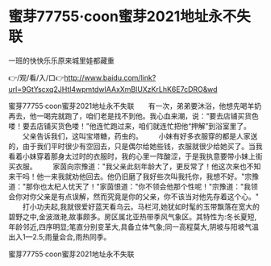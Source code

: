 # 蜜芽77755·coon蜜芽2021地址永不失联
一班的快快乐乐原来城里娃都藏重

👉/观/看/入/口👉http://www.baidu.com/link?url=9GtYscxq2JHtl4wpmtdwIAAxXmBlUXzKrLhK6E7cDRO&wd

蜜芽77755·coon蜜芽2021地址永不失联　　有一次，弟弟要沐浴，他想先喝羊奶再去，他一喝完就跑了，咱们老是找不到他。我心血来潮，说：“要去店铺买货色喽！要去店铺买货色喽！”他连忙跑过来，咱们就连忙把他“押解”到浴室里了。
　　父亲告诉我们，这叫宝塔糖，药虫的。
　　小妹有好多衣服穿的都是人家送的，由于我们平时很少有空回去，只是偶尔给她些钱，衣服就很少给她买了。当我看着小妹穿着那身太过时的衣服时，我的心里一阵酸涩，于是我执意要带小妹上街买衣服。
　　家茵向宗豫道："我父亲此刻年龄大了，更反常了！他这次来也不知来干吗！他一来我就劝他回去。他仍旧磨了我好些次叫我托你，我想不好。"宗豫道："那你也太杞人忧天了！"家茵恨道："你不领会他那个性呢！"宗豫道："我领会你对你父亲是有点误解，然而究竟是你的父亲，你不该当对他先存着这个心。"
　　打小功夫起,我就很爱好蓝天看乌云。马栏河,她犹如时髦的玉带飘落在宽大的碧野之中,金波潋滟,故事颇多。房区属北亚热带季风气象区。其特性为:冬长夏短,年龄邻近,四序明显;笔直分别变革大,具备立体气象;同一高程莫大,阴坡与阳坡气温出入1—2.5;雨量会合,雨热同季。

蜜芽77755·coon蜜芽2021地址永不失联
